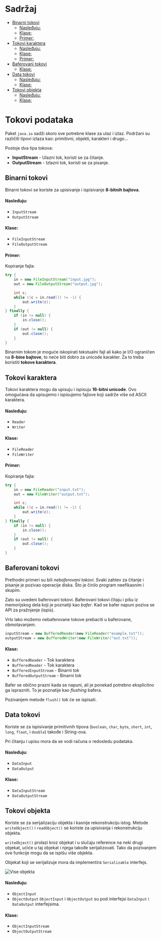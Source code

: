 # Sadržaj
- [Binarni tokovi](#binarni-tokovi)
	- [Nasleđuju:](#nasleuju)
	- [Klase:](#klase)
	- [Primer:](#primer)
- [Tokovi karaktera](#tokovi-karaktera)
	- [Nasleđuju:](#nasleuju)
	- [Klase:](#klase)
	- [Primer:](#primer)
- [Baferovani tokovi](#baferovani-tokovi)
	- [Klase:](#klase)
- [Data tokovi](#data-tokovi)
	- [Nasleđuju:](#nasleuju)
	- [Klase:](#klase)
- [Tokovi objekta](#tokovi-objekta)
	- [Nasleđuju:](#nasleuju)
	- [Klase:](#klase)

# Tokovi podataka

Paket `java.io` sadži skoro sve potrebne klase za ulaz i izlaz. Podržani su različiti
tipovi izlaza kao: primitivni, objekti, karakteri i drugo...

Postoje dva tipa tokova:
- **InputStream** - Ulazni tok, koristi se za čitanje.
- **OutputStream** - Izlazni tok, koristi se za pisanje.

## Binarni tokovi
Binarni tokovi se koriste za upisivanje i ispisivanje **8-bitnih bajtova**.

#### Nasleđuju:
- `InputStream`
- `OutputStream`

#### Klase:
- `FileInputStream`
- `FileOutputStream`

#### Primer:
Kopiranje fajla:

```java
try {
    in = new FileInputStream("input.jpg");
    out = new FileOutputStream("output.jpg");

    int c;
    while ((c = in.read()) != -1) {
        out.write(c);
    }
} finally {
    if (in != null) {
        in.close();
    }
    if (out != null) {
        out.close();
    }
}
```

Binarnim tokom je moguće iskopirati tekstualni fajl ali kako je I/O ograničen na
**8-bine bajtove**, to neće biti dobro za unicode karakter. Za to treba koristiti
**tokove karaktera**.

## Tokovi karaktera
Tokovi karaktera mogu da upisuju i ispisuju **16-bitni unicode**. Ovo omogućava da
upisujemo i ispisujemo fajlove koji sadrže više od ASCII karaktera.

#### Nasleđuju:
- `Reader`
- `Writer`

#### Klase:
- `FileReader`
- `FileWriter`

#### Primer:
Kopiranje fajla:

```java
try {
    in = new FileReader("input.txt");
    out = new FileWriter("output.txt");

    int c;
    while ((c = in.read()) != -1) {
        out.write(c);
    }
} finally {
    if (in != null) {
        in.close();
    }
    if (out != null) {
        out.close();
    }
}
```

## Baferovani tokovi
Prethodni primeri su bili *nebaferovani tokovi*. Svaki zahtev za čitanje i pisanje
je pozivao operacije diska. Što je činilo program neefikasnim i skupim.

Zato su uvedeni baferovani tokovi. Baferovani tokovi čitaju i pišu iz memorijskog
dela koji je poznatiji kao *bafer*. Kad se bafer napuni poziva se API za pražnjenje (ispis).

Vrlo lako možemo nebaferovane tokove prebaciti u baferovane, obmotavanjem.

```java
inputStream = new BufferedReader(new FileReader("example.txt"));
outputStream = new BufferedWriter(new FileWriter("out.txt"));
```

#### Klase:
- `BufferedReader` - Tok karaktera
- `BufferedReader` - Tok karaktera
- `BufferedInputStream` - Binarni tok
- `BufferedOutputStream` - Binarni tok

Bafer se obično prazni kada se napuni, ali je ponekad potrebno eksplicitno ga isprazniti.
To je poznatije kao *flushing* bafera.

Pozivanjem metode `flush()` tok će se ispisati.

## Data tokovi
Koriste se za ispisivanje primitivnih tipova (`boolean`, `char`, `byte`, `short`, `int`, `long`, `float`, i `double`)
takođe i String-ova.

Pri čitanju i upisu mora da se vodi računa o redosledu podataka.

#### Nasleđuju:
- `DataInput`
- `DataOutput`

#### Klase:
- `DataInputStream`
- `DataOutputStream`

## Tokovi objekta
Koriste se za serijalizaciju objekta i kasnije rekonstrukciju istog.
Metode `writeObject()` i `readObject()` se koriste za upisivanja i rekonstrukciju objekta.

`writeObject()` prolazi kroz objekat i u slučaju reference na neki drugi objekat, ućiće
u taj objekat i njega takođe serijalizovati. Tako da pozivanjem ove funkcije mogu da se
ispišu više objekta.

Objekat koji se serijalizuje mora da implementira `Serializable` interfejs.

![Vise objekta](http://i.imgur.com/UenKjlB.png)

#### Nasleđuju:
- `ObjectInput`
- `ObjectOutput`
`ObjectInput` i `ObjectOutput` su pod interfejsi `DataInput` i `DataOutput` interfejsima.

#### Klase:
- `ObjectInputStream`
- `ObjectOutputStream`

